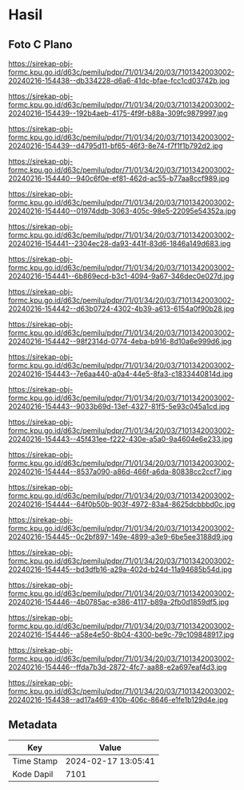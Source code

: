 # Hasil

## Foto C Plano

https://sirekap-obj-formc.kpu.go.id/d63c/pemilu/pdpr/71/01/34/20/03/7101342003002-20240216-154438--db334228-d6a6-41dc-bfae-fcc1cd03742b.jpg

https://sirekap-obj-formc.kpu.go.id/d63c/pemilu/pdpr/71/01/34/20/03/7101342003002-20240216-154439--192b4aeb-4175-4f9f-b88a-309fc9879997.jpg

https://sirekap-obj-formc.kpu.go.id/d63c/pemilu/pdpr/71/01/34/20/03/7101342003002-20240216-154439--d4795d11-bf65-46f3-8e74-f7f1f1b792d2.jpg

https://sirekap-obj-formc.kpu.go.id/d63c/pemilu/pdpr/71/01/34/20/03/7101342003002-20240216-154440--940c6f0e-ef81-462d-ac55-b77aa8ccf989.jpg

https://sirekap-obj-formc.kpu.go.id/d63c/pemilu/pdpr/71/01/34/20/03/7101342003002-20240216-154440--01974ddb-3063-405c-98e5-22095e54352a.jpg

https://sirekap-obj-formc.kpu.go.id/d63c/pemilu/pdpr/71/01/34/20/03/7101342003002-20240216-154441--2304ec28-da93-441f-83d6-1846a149d683.jpg

https://sirekap-obj-formc.kpu.go.id/d63c/pemilu/pdpr/71/01/34/20/03/7101342003002-20240216-154441--6b869ecd-b3c1-4094-9a67-346dec0e027d.jpg

https://sirekap-obj-formc.kpu.go.id/d63c/pemilu/pdpr/71/01/34/20/03/7101342003002-20240216-154442--d63b0724-4302-4b39-a613-6154a0f90b28.jpg

https://sirekap-obj-formc.kpu.go.id/d63c/pemilu/pdpr/71/01/34/20/03/7101342003002-20240216-154442--98f2314d-0774-4eba-b916-8d10a6e999d6.jpg

https://sirekap-obj-formc.kpu.go.id/d63c/pemilu/pdpr/71/01/34/20/03/7101342003002-20240216-154443--7e6aa440-a0a4-44e5-8fa3-c1833440814d.jpg

https://sirekap-obj-formc.kpu.go.id/d63c/pemilu/pdpr/71/01/34/20/03/7101342003002-20240216-154443--9033b69d-13ef-4327-81f5-5e93c045a1cd.jpg

https://sirekap-obj-formc.kpu.go.id/d63c/pemilu/pdpr/71/01/34/20/03/7101342003002-20240216-154443--45f431ee-f222-430e-a5a0-9a4604e6e233.jpg

https://sirekap-obj-formc.kpu.go.id/d63c/pemilu/pdpr/71/01/34/20/03/7101342003002-20240216-154444--8537a090-a86d-466f-a6da-80838cc2ccf7.jpg

https://sirekap-obj-formc.kpu.go.id/d63c/pemilu/pdpr/71/01/34/20/03/7101342003002-20240216-154444--64f0b50b-903f-4972-83a4-8625dcbbbd0c.jpg

https://sirekap-obj-formc.kpu.go.id/d63c/pemilu/pdpr/71/01/34/20/03/7101342003002-20240216-154445--0c2bf897-149e-4899-a3e9-6be5ee3188d9.jpg

https://sirekap-obj-formc.kpu.go.id/d63c/pemilu/pdpr/71/01/34/20/03/7101342003002-20240216-154445--bd3dfb16-a29a-402d-b24d-11a94685b54d.jpg

https://sirekap-obj-formc.kpu.go.id/d63c/pemilu/pdpr/71/01/34/20/03/7101342003002-20240216-154446--4b0785ac-e386-4117-b89a-2fb0d1859df5.jpg

https://sirekap-obj-formc.kpu.go.id/d63c/pemilu/pdpr/71/01/34/20/03/7101342003002-20240216-154446--a58e4e50-8b04-4300-be9c-79c109848917.jpg

https://sirekap-obj-formc.kpu.go.id/d63c/pemilu/pdpr/71/01/34/20/03/7101342003002-20240216-154446--ffda7b3d-2872-4fc7-aa88-e2a697eaf4d3.jpg

https://sirekap-obj-formc.kpu.go.id/d63c/pemilu/pdpr/71/01/34/20/03/7101342003002-20240216-154438--ad17a469-410b-406c-8646-e1fe1b129d4e.jpg


## Metadata

| Key        | Value               |
| ---------- | ------------------- |
| Time Stamp | 2024-02-17 13:05:41 |
| Kode Dapil | 7101                |



